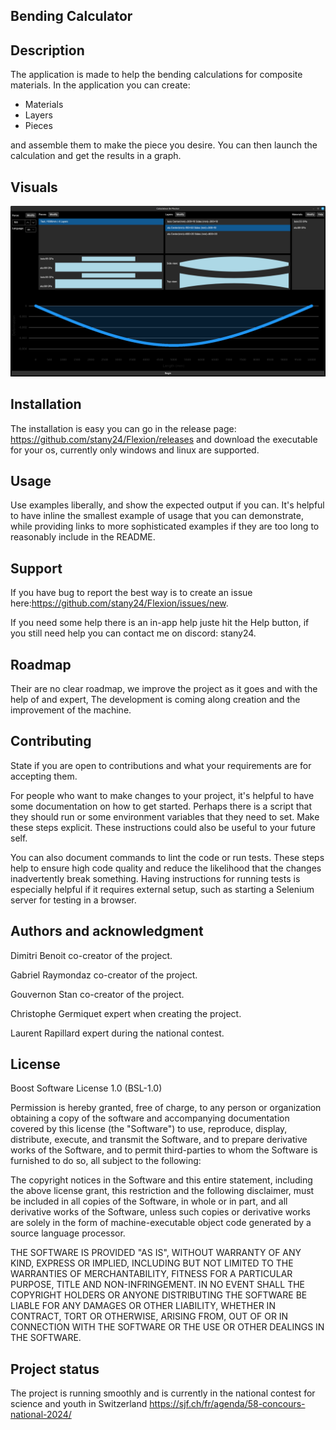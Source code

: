 ## Bending Calculator

## Description
The application is made to help the bending calculations for composite materials. In the application you can create:
- Materials
- Layers
- Pieces

and assemble them to make the piece you desire. You can then launch the calculation and get the results in a graph.

## Visuals

![Main window](img.png)

## Installation
The installation is easy you can go in the release page: https://github.com/stany24/Flexion/releases and download the executable for your os, currently only windows and linux are supported.

## Usage
Use examples liberally, and show the expected output if you can. It's helpful to have inline the smallest example of usage that you can demonstrate, while providing links to more sophisticated examples if they are too long to reasonably include in the README.

## Support
If you have bug to report the best way is to create an issue here:https://github.com/stany24/Flexion/issues/new.

If you need some help there is an in-app help juste hit the Help button, if you still need help you can contact me on discord: stany24.

## Roadmap
Their are no clear roadmap, we improve the project as it goes and with the help of and expert, The development is coming along creation and the improvement of the machine.

## Contributing
State if you are open to contributions and what your requirements are for accepting them.

For people who want to make changes to your project, it's helpful to have some documentation on how to get started. Perhaps there is a script that they should run or some environment variables that they need to set. Make these steps explicit. These instructions could also be useful to your future self.

You can also document commands to lint the code or run tests. These steps help to ensure high code quality and reduce the likelihood that the changes inadvertently break something. Having instructions for running tests is especially helpful if it requires external setup, such as starting a Selenium server for testing in a browser.

## Authors and acknowledgment
Dimitri Benoit co-creator of the project.

Gabriel Raymondaz co-creator of the project.

Gouvernon Stan co-creator of the project.

Christophe  Germiquet expert when creating the project.

Laurent Rapillard expert during the national contest.

## License
Boost Software License 1.0 (BSL-1.0)

Permission is hereby granted, free of charge, to any person or organization obtaining a copy of the software and accompanying documentation covered by this license (the "Software") to use, reproduce, display, distribute, execute, and transmit the Software, and to prepare derivative works of the Software, and to permit third-parties to whom the Software is furnished to do so, all subject to the following:

The copyright notices in the Software and this entire statement, including the above license grant, this restriction and the following disclaimer, must be included in all copies of the Software, in whole or in part, and all derivative works of the Software, unless such copies or derivative works are solely in the form of machine-executable object code generated by a source language processor.

THE SOFTWARE IS PROVIDED "AS IS", WITHOUT WARRANTY OF ANY KIND, EXPRESS OR IMPLIED, INCLUDING BUT NOT LIMITED TO THE WARRANTIES OF MERCHANTABILITY, FITNESS FOR A PARTICULAR PURPOSE, TITLE AND NON-INFRINGEMENT. IN NO EVENT SHALL THE COPYRIGHT HOLDERS OR ANYONE DISTRIBUTING THE SOFTWARE BE LIABLE FOR ANY DAMAGES OR OTHER LIABILITY, WHETHER IN CONTRACT, TORT OR OTHERWISE, ARISING FROM, OUT OF OR IN CONNECTION WITH THE SOFTWARE OR THE USE OR OTHER DEALINGS IN THE SOFTWARE.

## Project status
The project is running smoothly and is currently in the national contest for science and youth in Switzerland  https://sjf.ch/fr/agenda/58-concours-national-2024/

